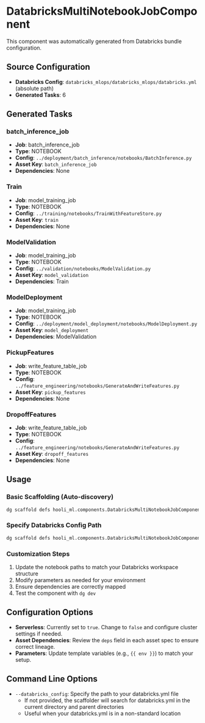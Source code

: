 # DatabricksMultiNotebookJobComponent

This component was automatically generated from Databricks bundle configuration.

## Source Configuration
- **Databricks Config**: `databricks_mlops/databricks_mlops/databricks.yml` (absolute path)
- **Generated Tasks**: 6

## Generated Tasks

### batch_inference_job
- **Job**: batch_inference_job
- **Type**: NOTEBOOK
- **Config**: `../deployment/batch_inference/notebooks/BatchInference.py`
- **Asset Key**: `batch_inference_job`
- **Dependencies**: None

### Train
- **Job**: model_training_job
- **Type**: NOTEBOOK
- **Config**: `../training/notebooks/TrainWithFeatureStore.py`
- **Asset Key**: `train`
- **Dependencies**: None

### ModelValidation
- **Job**: model_training_job
- **Type**: NOTEBOOK
- **Config**: `../validation/notebooks/ModelValidation.py`
- **Asset Key**: `model_validation`
- **Dependencies**: Train

### ModelDeployment
- **Job**: model_training_job
- **Type**: NOTEBOOK
- **Config**: `../deployment/model_deployment/notebooks/ModelDeployment.py`
- **Asset Key**: `model_deployment`
- **Dependencies**: ModelValidation

### PickupFeatures
- **Job**: write_feature_table_job
- **Type**: NOTEBOOK
- **Config**: `../feature_engineering/notebooks/GenerateAndWriteFeatures.py`
- **Asset Key**: `pickup_features`
- **Dependencies**: None

### DropoffFeatures
- **Job**: write_feature_table_job
- **Type**: NOTEBOOK
- **Config**: `../feature_engineering/notebooks/GenerateAndWriteFeatures.py`
- **Asset Key**: `dropoff_features`
- **Dependencies**: None


## Usage

### Basic Scaffolding (Auto-discovery)
```bash
dg scaffold defs hooli_ml.components.DatabricksMultiNotebookJobComponent my_component
```

### Specify Databricks Config Path
```bash
dg scaffold defs hooli_ml.components.DatabricksMultiNotebookJobComponent my_component --databricks_config /path/to/databricks.yml
```

### Customization Steps
1. Update the notebook paths to match your Databricks workspace structure
2. Modify parameters as needed for your environment
3. Ensure dependencies are correctly mapped
4. Test the component with `dg dev`

## Configuration Options

- **Serverless**: Currently set to `true`. Change to `false` and configure cluster settings if needed.
- **Asset Dependencies**: Review the `deps` field in each asset spec to ensure correct lineage.
- **Parameters**: Update template variables (e.g., `{{ env }}`) to match your setup.

## Command Line Options

- `--databricks_config`: Specify the path to your databricks.yml file
  - If not provided, the scaffolder will search for databricks.yml in the current directory and parent directories
  - Useful when your databricks.yml is in a non-standard location
